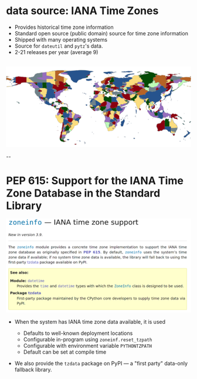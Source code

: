 
# data source: IANA Time Zones

- Provides historical time zone information
- Standard open source (public domain) source for time zone information
- Shipped with many operating systems
- Source for `dateutil` and `pytz`'s data.
- 2-21 releases per year (average 9)

<br/>
<div style="text-align: center">
<img src="images/all_zones.png" alt="Map of IANA time zones"/>
</div>

--

# PEP 615: Support for the IANA Time Zone Database in the Standard Library

<div style="text-align:center">
<img 
    src="images/zoneinfo-documentation.png"
    alt="A screenshot of Python 3.9's zoneinfo documentation."/>
</div>

- When the system has IANA time zone data available, it is used
    - Defaults to well-known deployment locations
    - Configurable in-program using `zoneinf.reset_tzpath`
    - Configurable with environment variable `PYTHONTZPATH`
    - Default can be set at compile time

- We also provide the `tzdata` package on PyPI — a "first party" data-only fallback library.
